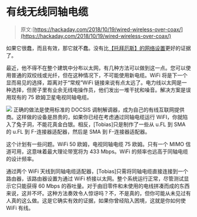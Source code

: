 # 有线无线同轴电缆

> 原文:[https://hackaday.com/2018/10/19/wired-wireless-over-coax/](https://hackaday.com/2018/10/19/wired-wireless-over-coax/)

如果它很蠢，而且有效，那它就不蠢。没有比[【托拜厄斯】的网络设置](https://tbspace.de/wifioversatellitecoax.html)更好的证据了。

最近，他不得不在整个建筑中分布以太网，有几种方法可以做到这一点。您可以使用普通的双绞线或光纤，但在这种情况下，不可能使用新电缆。WiFi 将是下一个显而易见的选择，距离对于“常规”WiFi 链接来说有点太远了。电力线以太网是一种选择，但房子里有业余无线电操作员，他们发出一堆干扰和噪音。解决方案是误用现有的 75 欧姆卫星电视同轴电缆。

[![](../Images/46a575910bea8df9f970af06432044b7.png)](https://hackaday.com/wp-content/uploads/2018/10/img_3400.jpg) 正确的做法是使用标准的 DOCSIS 调制解调器，成为自己的有线互联网提供商。这样做的设备是昂贵的，如果你已经在考虑通过同轴电缆运行 WiFI，你就陷入了兔子洞，不能花真金白银。相反，[Tobias]只是制作了一些从 u.FL 到 SMA 的 u.FL 到 F-连接器适配器，然后是 SMA 到 F-连接器适配器。

这个计划有一些问题。WiFi 50 欧姆，电视同轴电缆 75 欧姆。只有一个 MIMO 信道可用，这意味着最大理论带宽将为 433 Mbps。WiFi 的频率也远高于同轴电缆的设计频率。

通过两个 WiFi 天线到同轴电缆适配器，[Tobias]只需将同轴电缆直接连接到一个路由器，该路由器设置为通过 WiFi 桥接以太网。整个系统运行正常，尽管测试显示它只能获得 60 Mbps 的吞吐量。对于由旧零件和未使用的电线拼凑而成的东西来说，这并不坏。这种方法奏效令人惊讶吗？不，不是真的，但你可能从未见过有人真的这么做。这是它确实有效的证据，如果你曾经陷入困境，这就是你如何使 WiFi 有线。